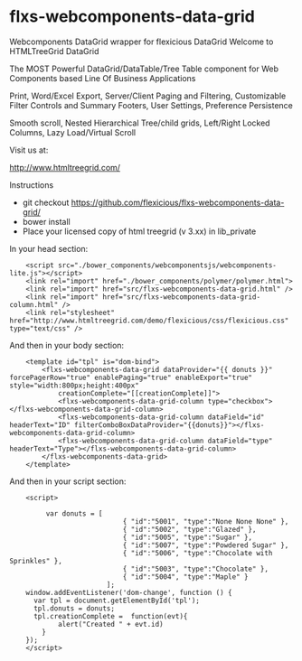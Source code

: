 # flxs-webcomponents-data-grid
Webcomponents DataGrid wrapper for flexicious DataGrid
Welcome to HTMLTreeGrid DataGrid

The MOST Powerful DataGrid/DataTable/Tree Table component for Web Components based Line Of Business Applications

Print, Word/Excel Export, Server/Client Paging and Filtering, Customizable Filter Controls and Summary Footers, User Settings, Preference Persistence

Smooth scroll, Nested Hierarchical Tree/child grids, Left/Right Locked Columns, Lazy Load/Virtual Scroll

Visit us at:

http://www.htmltreegrid.com/

Instructions

* git checkout https://github.com/flexicious/flxs-webcomponents-data-grid/
* bower install
* Place your licensed copy of html treegrid (v 3.xx) in lib_private 


In your head section:
```
    <script src="./bower_components/webcomponentsjs/webcomponents-lite.js"></script>
    <link rel="import" href="./bower_components/polymer/polymer.html">
    <link rel="import" href="src/flxs-webcomponents-data-grid.html" />
    <link rel="import" href="src/flxs-webcomponents-data-grid-column.html" />
    <link rel="stylesheet" href="http://www.htmltreegrid.com/demo/flexicious/css/flexicious.css" type="text/css" />
```
And then in your body section:
```
    <template id="tpl" is="dom-bind">
        <flxs-webcomponents-data-grid dataProvider="{{ donuts }}" forcePagerRow="true" enablePaging="true" enableExport="true" style="width:800px;height:400px"
            creationComplete="[[creationComplete]]">
            <flxs-webcomponents-data-grid-column type="checkbox"></flxs-webcomponents-data-grid-column>
            <flxs-webcomponents-data-grid-column dataField="id" headerText="ID" filterComboBoxDataProvider="{{donuts}}"></flxs-webcomponents-data-grid-column>
            <flxs-webcomponents-data-grid-column dataField="type" headerText="Type"></flxs-webcomponents-data-grid-column>
        </flxs-webcomponents-data-grid>
    </template>
```    
 And then in your script section:
```
    <script>
    
         var donuts = [
                            { "id":"5001", "type":"None None None" },
                            { "id":"5002", "type":"Glazed" },
                            { "id":"5005", "type":"Sugar" },
                            { "id":"5007", "type":"Powdered Sugar" },
                            { "id":"5006", "type":"Chocolate with Sprinkles" },
                            { "id":"5003", "type":"Chocolate" },
                            { "id":"5004", "type":"Maple" }
                        ];
    window.addEventListener('dom-change', function () {
      var tpl = document.getElementById('tpl');
      tpl.donuts = donuts;
      tpl.creationComplete =  function(evt){
            alert("Created " + evt.id)
        }
    });
    </script>
    
    
